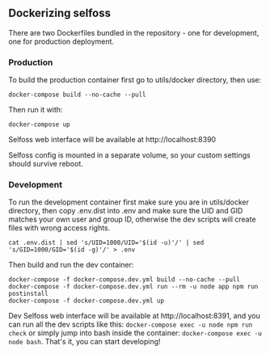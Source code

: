 ## Dockerizing selfoss

There are two Dockerfiles bundled in the repository - one for development, one for production deployment.

### Production

To build the production container first go to utils/docker directory, then use:
```
docker-compose build --no-cache --pull
```

Then run it with:
```
docker-compose up
```

Selfoss web interface will be available at http://localhost:8390

Selfoss config is mounted in a separate volume, so your custom settings should survive reboot.

### Development

To run the development container first make sure you are in utils/docker directory, then copy .env.dist into .env and make sure the UID and GID matches your own user and group ID, otherwise the dev scripts will create files with wrong access rights.
```
cat .env.dist | sed 's/UID=1000/UID='$(id -u)'/' | sed 's/GID=1000/GID='$(id -g)'/' > .env
```
Then build and run the dev container:
```
docker-compose -f docker-compose.dev.yml build --no-cache --pull
docker-compose -f docker-compose.dev.yml run --rm -u node app npm run postinstall
docker-compose -f docker-compose.dev.yml up
```
Dev Selfoss web interface will be available at http://localhost:8391, and you can run all the dev scripts like this: `docker-compose exec -u node npm run check` or simply jump into bash inside the container: `docker-compose exec -u node bash`. That's it, you can start developing!
